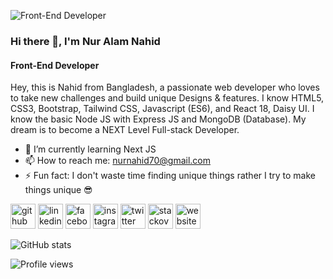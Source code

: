 ![Front-End Developer](https://i.ibb.co/RpTwpjs/Nur-Alam-Nahid.png)
### Hi there 👋, I'm Nur Alam Nahid
#### Front-End Developer

Hey, this is Nahid from Bangladesh, a passionate web developer who loves to take new challenges and build unique Designs & features. I know HTML5, CSS3, Bootstrap, Tailwind CSS, Javascript (ES6), and React 18, Daisy UI. I know the basic Node JS with Express JS and MongoDB (Database). My dream is to become a NEXT Level Full-stack Developer.

- 🌱 I’m currently learning Next JS 
- 📫 How to reach me: nurnahid70@gmail.com 
- ⚡ Fun fact: I don't waste time finding unique things rather I try to make things unique  😎 


[<img src='https://cdn.jsdelivr.net/npm/simple-icons@3.0.1/icons/github.svg' alt='github' height='40'>](https://github.com/nahid770)  [<img src='https://cdn.jsdelivr.net/npm/simple-icons@3.0.1/icons/linkedin.svg' alt='linkedin' height='40'>](https://www.linkedin.com/in/https://www.linkedin.com/in/devnahid1//)  [<img src='https://cdn.jsdelivr.net/npm/simple-icons@3.0.1/icons/facebook.svg' alt='facebook' height='40'>](https://www.facebook.com/https://www.facebook.com/nurnahid939/)  [<img src='https://cdn.jsdelivr.net/npm/simple-icons@3.0.1/icons/instagram.svg' alt='instagram' height='40'>](https://www.instagram.com/https://www.instagram.com/devnahid1//)  [<img src='https://cdn.jsdelivr.net/npm/simple-icons@3.0.1/icons/twitter.svg' alt='twitter' height='40'>](https://twitter.com/https://twitter.com/devnahid1)  [<img src='https://cdn.jsdelivr.net/npm/simple-icons@3.0.1/icons/stackoverflow.svg' alt='stackoverflow' height='40'>](https://stackoverflow.com/users/https://stackoverflow.com/users/19780668/dev-nahid?tab=profile)  [<img src='https://cdn.jsdelivr.net/npm/simple-icons@3.0.1/icons/icloud.svg' alt='website' height='40'>](https://dev-nahid.web.app/)  

![GitHub stats](https://github-readme-stats.vercel.app/api?username=nahid770&show_icons=true)  

![Profile views](https://gpvc.arturio.dev/nahid770)  
